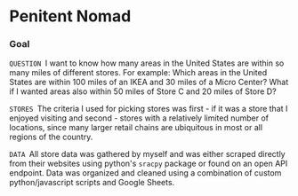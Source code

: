 # Penitent Nomad

### Goal

`QUESTION `I want to know how many areas in the United States are within so many miles of different stores. For example: Which areas in the United States are within 100 miles of an IKEA and 30 miles of a Micro Center? What if I wanted areas also within 50 miles of Store C and 20 miles of Store D?

`STORES `The criteria I used for picking stores was first - if it was a store that I enjoyed visiting and second - stores with a relatively limited number of locations, since many larger retail chains are ubiquitous in most or all regions of the country.

`DATA `All store data was gathered by myself and was either scraped directly from their websites using python's `sracpy` package or found on an open API endpoint. Data was organized and cleaned using a combination of custom python/javascript scripts and Google Sheets.
